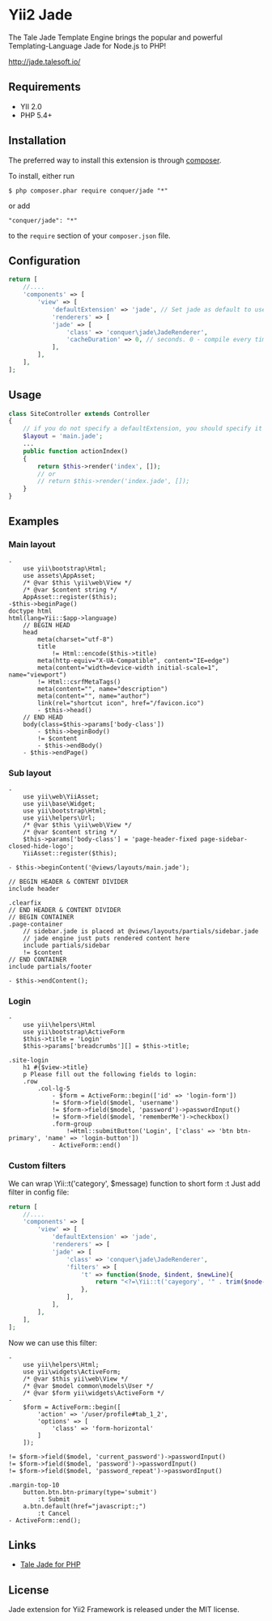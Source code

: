 Yii2 Jade
=========================

The Tale Jade Template Engine brings the popular and powerful Templating-Language Jade for Node.js to PHP!

http://jade.talesoft.io/


## Requirements

* YII 2.0
* PHP 5.4+

## Installation

The preferred way to install this extension is through [composer](http://getcomposer.org/download/). 

To install, either run

```
$ php composer.phar require conquer/jade "*"
```
or add

```
"conquer/jade": "*"
```

to the ```require``` section of your `composer.json` file.



## Configuration
~~~php
return [
    //....
    'components' => [
        'view' => [       
            'defaultExtension' => 'jade', // Set jade as default to use base view file names without extension.
            'renderers' => [
            'jade' => [
                'class' => 'conquer\jade\JadeRenderer',
                'cacheDuration' => 0, // seconds. 0 - compile every time
            ],
        ],
    ],
];
~~~

## Usage
~~~php
class SiteController extends Controller
{
    // if you do not specify a defaultExtension, you should specify it here
    $layout = 'main.jade';
    ...
    public function actionIndex()
    {
        return $this->render('index', []);
        // or
        // return $this->render('index.jade', []);
    }
}
~~~

## Examples

### Main layout

~~~jade
-
    use yii\bootstrap\Html;
    use assets\AppAsset;
    /* @var $this \yii\web\View */
    /* @var $content string */
    AppAsset::register($this);
-$this->beginPage()
doctype html
html(lang=Yii::$app->language)
    // BEGIN HEAD
    head
        meta(charset="utf-8")
        title
            != Html::encode($this->title)
        meta(http-equiv="X-UA-Compatible", content="IE=edge")
        meta(content="width=device-width initial-scale=1", name="viewport")
        != Html::csrfMetaTags()
        meta(content="", name="description")
        meta(content="", name="author")
        link(rel="shortcut icon", href="/favicon.ico")
        - $this->head()
    // END HEAD
    body(class=$this->params['body-class'])
        - $this->beginBody()
        != $content
        - $this->endBody()
    - $this->endPage()
~~~
    
### Sub layout

~~~jade
-
    use yii\web\YiiAsset;
    use yii\base\Widget;
    use yii\bootstrap\Html;
    use yii\helpers\Url;
    /* @var $this \yii\web\View */
    /* @var $content string */
    $this->params['body-class'] = 'page-header-fixed page-sidebar-closed-hide-logo';
    YiiAsset::register($this);
    
- $this->beginContent('@views/layouts/main.jade');

// BEGIN HEADER & CONTENT DIVIDER
include header

.clearfix
// END HEADER & CONTENT DIVIDER
// BEGIN CONTAINER
.page-container
    // sidebar.jade is placed at @views/layouts/partials/sidebar.jade
    // jade engine just puts rendered content here
    include partials/sidebar
    != $content
// END CONTAINER
include partials/footer

- $this->endContent();
~~~

### Login

~~~jade
-
    use yii\helpers\Html
    use yii\bootstrap\ActiveForm
    $this->title = 'Login'
    $this->params['breadcrumbs'][] = $this->title;
    
.site-login
    h1 #{$view->title}
    p Please fill out the following fields to login:
    .row
        .col-lg-5
            - $form = ActiveForm::begin(['id' => 'login-form'])
            != $form->field($model, 'username')
            != $form->field($model, 'password')->passwordInput()
            != $form->field($model, 'rememberMe')->checkbox()
            .form-group
                !=Html::submitButton('Login', ['class' => 'btn btn-primary', 'name' => 'login-button'])
            - ActiveForm::end()
~~~

### Custom filters
We can wrap \Yii::t('category', $message) function to short form :t
Just add filter in config file:
~~~php
return [
    //....
    'components' => [
        'view' => [       
            'defaultExtension' => 'jade',
            'renderers' => [
            'jade' => [
                'class' => 'conquer\jade\JadeRenderer',
                'filters' => [
                    't' => function($node, $indent, $newLine){
                        return "<?=\Yii::t('cayegory', '" . trim($node->text()) ."')?>";
                    },
                ],
            ],
        ],
    ],
];
~~~
Now we can use this filter:
~~~jade
-
    use yii\helpers\Html;
    use yii\widgets\ActiveForm;
    /* @var $this yii\web\View */
    /* @var $model common\models\User */
    /* @var $form yii\widgets\ActiveForm */
-
    $form = ActiveForm::begin([
        'action' => '/user/profile#tab_1_2',
        'options' => [
            'class' => 'form-horizontal'
        ]
    ]);

!= $form->field($model, 'current_password')->passwordInput()
!= $form->field($model, 'password')->passwordInput()
!= $form->field($model, 'password_repeat')->passwordInput()

.margin-top-10
    button.btn.btn-primary(type='submit')
        :t Submit
    a.btn.default(href="javascript:;")
        :t Cancel
- ActiveForm::end();
~~~

## Links
* [Tale Jade for PHP](http://jade.talesoft.io/)

## License

Jade extension for Yii2 Framework is released under the MIT license.
